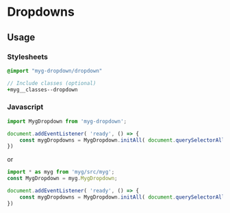 # Dropdowns

## Usage

### Stylesheets

```sass
@import "myg-dropdown/dropdown"

// Include classes (optional)
+myg__classes--dropdown
```

### Javascript

```js
import MygDropdown from 'myg-dropdown';

document.addEventListener( 'ready', () => {
    const mygDropdowns = MygDropdown.initAll( document.querySelectorAll('.myg-dropdown'), {} );
})
```

or

```js
import * as myg from 'myg/src/myg';
const MygDropdown = myg.MygDropdown;

document.addEventListener( 'ready', () => {
    const mygDropdowns = MygDropdown.initAll( document.querySelectorAll('.myg-dropdown'), {} );
})
```

